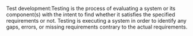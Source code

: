 Test development:Testing is the process of evaluating a system or its component(s) with the intent to find whether it satisfies the specified requirements or not. Testing is executing a system in order to identify any gaps, errors, or missing requirements contrary to the actual requirements.